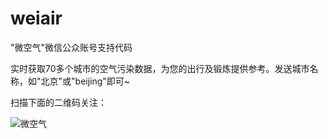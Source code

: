 weiair
======

"微空气"微信公众账号支持代码

实时获取70多个城市的空气污染数据，为您的出行及锻炼提供参考。发送城市名称，如"北京"或"beijing"即可~

扫描下面的二维码关注：

![微空气](http://aqi.cutefool.net/public/images/qrcode.jpg "关注微空气")
